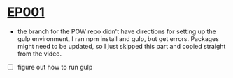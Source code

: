# [EP001](https://www.linkedin.com/learning/mastering-web-developer-interview-code/how-do-you-use-the-data-attribute-in-html?autoplay=true&u=42275329)
- the branch for the POW repo didn't have directions for setting up the gulp environment, I ran npm install and gulp, but get errors. Packages might need to be updated, so I just skipped this part and copied straight from the video.
 - [ ] figure out how to run gulp
